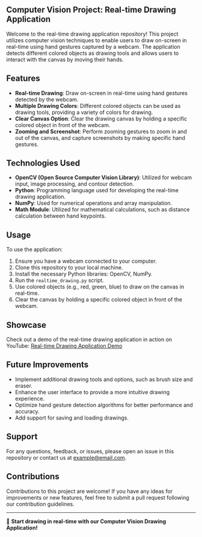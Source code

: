 ## Computer Vision Project: Real-time Drawing Application

Welcome to the real-time drawing application repository! This project utilizes computer vision techniques to enable users to draw on-screen in real-time using hand gestures captured by a webcam. The application detects different colored objects as drawing tools and allows users to interact with the canvas by moving their hands.

## Features
- **Real-time Drawing**: Draw on-screen in real-time using hand gestures detected by the webcam.
- **Multiple Drawing Colors**: Different colored objects can be used as drawing tools, providing a variety of colors for drawing.
- **Clear Canvas Option**: Clear the drawing canvas by holding a specific colored object in front of the webcam.
- **Zooming and Screenshot**: Perform zooming gestures to zoom in and out of the canvas, and capture screenshots by making specific hand gestures.

## Technologies Used
- **OpenCV (Open Source Computer Vision Library)**: Utilized for webcam input, image processing, and contour detection.
- **Python**: Programming language used for developing the real-time drawing application.
- **NumPy**: Used for numerical operations and array manipulation.
- **Math Module**: Utilized for mathematical calculations, such as distance calculation between hand keypoints.

## Usage
To use the application:
1. Ensure you have a webcam connected to your computer.
2. Clone this repository to your local machine.
3. Install the necessary Python libraries: OpenCV, NumPy.
4. Run the `realtime_drawing.py` script.
5. Use colored objects (e.g., red, green, blue) to draw on the canvas in real-time.
6. Clear the canvas by holding a specific colored object in front of the webcam.

## Showcase
Check out a demo of the real-time drawing application in action on YouTube: [Real-time Drawing Application Demo](https://youtu.be/example-demo)

## Future Improvements
- Implement additional drawing tools and options, such as brush size and eraser.
- Enhance the user interface to provide a more intuitive drawing experience.
- Optimize hand gesture detection algorithms for better performance and accuracy.
- Add support for saving and loading drawings.

## Support
For any questions, feedback, or issues, please open an issue in this repository or contact us at [example@email.com](mailto:example@email.com).

## Contributions
Contributions to this project are welcome! If you have any ideas for improvements or new features, feel free to submit a pull request following our contribution guidelines.

---

🎨 **Start drawing in real-time with our Computer Vision Drawing Application!**
